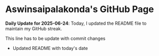 # Aswinsaipalakonda's GitHub Page



**Daily Update for 2025-06-24**: Today, I updated the README file to maintain my GitHub streak.

This line has to be update with commit changes 
 - Updated README with today's date
